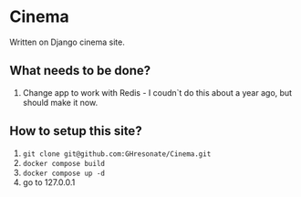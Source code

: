 # Cinema
Written on Django cinema site.
## What needs to be done?
1) Change app to work with Redis - I coudn`t do this about a year ago, but should make it now.

## How to setup this site?
1) ```git clone git@github.com:GHresonate/Cinema.git```
2) ```docker compose build```
3) ```docker compose up -d```
4) go to 127.0.0.1
